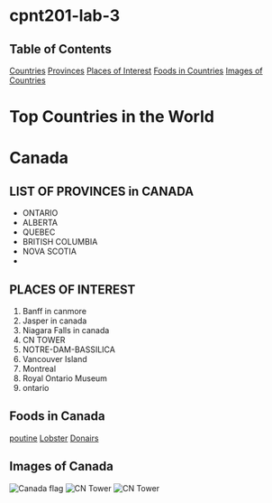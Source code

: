 # cpnt201-lab-3

## Table of Contents

[Countries](#top-countries)
[Provinces](#list-of-provinces)
[Places of Interest](#places-of-interest)
[Foods in Countries](#foods-in-canada)
[Images of Countries](#images-of-canada)

# Top Countries in the World

# Canada

## LIST OF PROVINCES in CANADA

- ONTARIO
- ALBERTA
- QUEBEC
- BRITISH COLUMBIA
- NOVA SCOTIA
-

## PLACES OF INTEREST

1. Banff in canmore
2. Jasper in canada
3. Niagara Falls in canada
4. CN TOWER
5. NOTRE-DAM-BASSILICA
6. Vancouver Island
7. Montreal
8. Royal Ontario Museum
9. ontario

## Foods in Canada

[poutine](https://canadianfoodfocus.org/in-your-kitchen/classic-canadian-dishes/)
[Lobster](https://canadianfoodfocus.org/in-your-kitchen/classic-canadian-dishes/)
[Donairs](https://canadianfoodfocus.org/in-your-kitchen/classic-canadian-dishes/)

## Images of Canada

![Canada flag](https://w7.pngwing.com/pngs/28/509/png-transparent-toronto-united-states-t-shirt-flag-of-canada-administrative-divisions-of-canada-canada-flag-canada-city-thumbnail.png)
![CN Tower](https://www.torontosom.ca/wp-content/uploads/2023/10/Life-in-Toronto-as-an-International-Student.png)
![CN Tower](https://www.ccmm.ca/~/media/Images/Publications/2019/Faubourgs-1160x771.png?h=771&la=en&w=1160)
